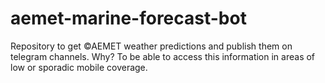 # aemet-marine-forecast-bot
Repository to get ©AEMET weather predictions and publish them on telegram channels. Why? To be able to access this information in areas of low or sporadic mobile coverage.
